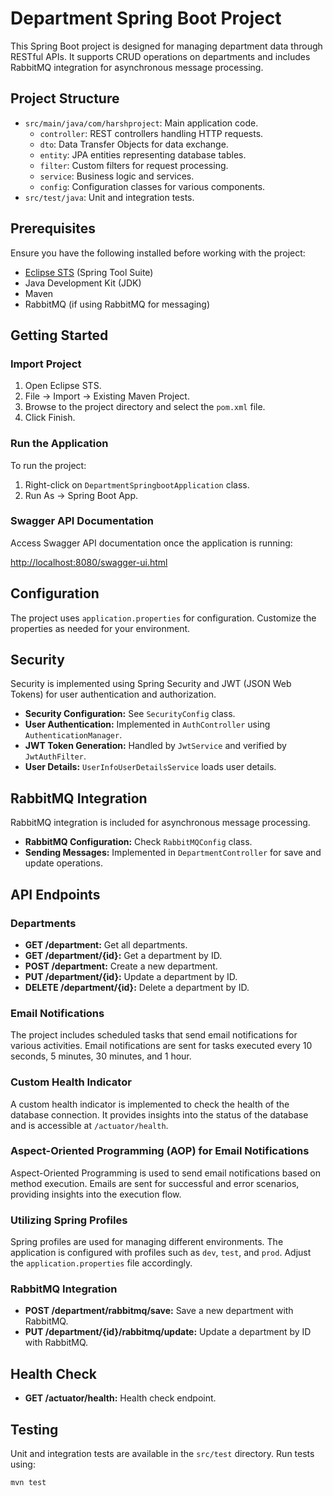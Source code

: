 # Department Spring Boot Project

This Spring Boot project is designed for managing department data through RESTful APIs. It supports CRUD operations on departments and includes RabbitMQ integration for asynchronous message processing.

## Project Structure

- `src/main/java/com/harshproject`: Main application code.
  - `controller`: REST controllers handling HTTP requests.
  - `dto`: Data Transfer Objects for data exchange.
  - `entity`: JPA entities representing database tables.
  - `filter`: Custom filters for request processing.
  - `service`: Business logic and services.
  - `config`: Configuration classes for various components.
- `src/test/java`: Unit and integration tests.

## Prerequisites

Ensure you have the following installed before working with the project:

- [Eclipse STS](https://spring.io/tools) (Spring Tool Suite)
- Java Development Kit (JDK)
- Maven
- RabbitMQ (if using RabbitMQ for messaging)

## Getting Started

### Import Project

1. Open Eclipse STS.
2. File -> Import -> Existing Maven Project.
3. Browse to the project directory and select the `pom.xml` file.
4. Click Finish.

### Run the Application

To run the project:

1. Right-click on `DepartmentSpringbootApplication` class.
2. Run As -> Spring Boot App.

### Swagger API Documentation

Access Swagger API documentation once the application is running:

[http://localhost:8080/swagger-ui.html](http://localhost:8080/swagger-ui.html)

## Configuration

The project uses `application.properties` for configuration. Customize the properties as needed for your environment.

## Security

Security is implemented using Spring Security and JWT (JSON Web Tokens) for user authentication and authorization.

- **Security Configuration:** See `SecurityConfig` class.
- **User Authentication:** Implemented in `AuthController` using `AuthenticationManager`.
- **JWT Token Generation:** Handled by `JwtService` and verified by `JwtAuthFilter`.
- **User Details:** `UserInfoUserDetailsService` loads user details.

## RabbitMQ Integration

RabbitMQ integration is included for asynchronous message processing.

- **RabbitMQ Configuration:** Check `RabbitMQConfig` class.
- **Sending Messages:** Implemented in `DepartmentController` for save and update operations.

## API Endpoints

### Departments

- **GET /department:** Get all departments.
- **GET /department/{id}:** Get a department by ID.
- **POST /department:** Create a new department.
- **PUT /department/{id}:** Update a department by ID.
- **DELETE /department/{id}:** Delete a department by ID.

### Email Notifications

The project includes scheduled tasks that send email notifications for various activities. Email notifications are sent for tasks executed every 10 seconds, 5 minutes, 30 minutes, and 1 hour.

### Custom Health Indicator

A custom health indicator is implemented to check the health of the database connection. It provides insights into the status of the database and is accessible at `/actuator/health`.

### Aspect-Oriented Programming (AOP) for Email Notifications

Aspect-Oriented Programming is used to send email notifications based on method execution. Emails are sent for successful and error scenarios, providing insights into the execution flow.

### Utilizing Spring Profiles

Spring profiles are used for managing different environments. The application is configured with profiles such as `dev`, `test`, and `prod`. Adjust the `application.properties` file accordingly.

### RabbitMQ Integration

- **POST /department/rabbitmq/save:** Save a new department with RabbitMQ.
- **PUT /department/{id}/rabbitmq/update:** Update a department by ID with RabbitMQ.

## Health Check

- **GET /actuator/health:** Health check endpoint.

## Testing

Unit and integration tests are available in the `src/test` directory. Run tests using:

```bash
mvn test
